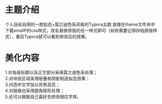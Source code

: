 # 主题介绍
个人目前自用的一款拟态+莫兰迪色系风格的Typora主题
直接在theme文件夹中下载smallP的css样式，改名替换原版的任一样式即可（如有需要记得存档原版样式），重启Typora就可以看到修改后的效果。
<br/>
# 美化内容
1.对各级标题以及正文部分采用莫兰迪色系处理；<br>
2.对块状区域采用层叠和阴影制造拟态效果；<br>
3.对选中文字加以背景高亮；<br>
4.对链接也采用圆角矩形处理；<br>
5.还可以根据自己喜好去修改相应字体。<br>
